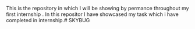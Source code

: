 This is the repository in which I will be showing by permance throughout my first internship . In this repositor I have showcased my task which i have completed in internship.# SKYBUG
